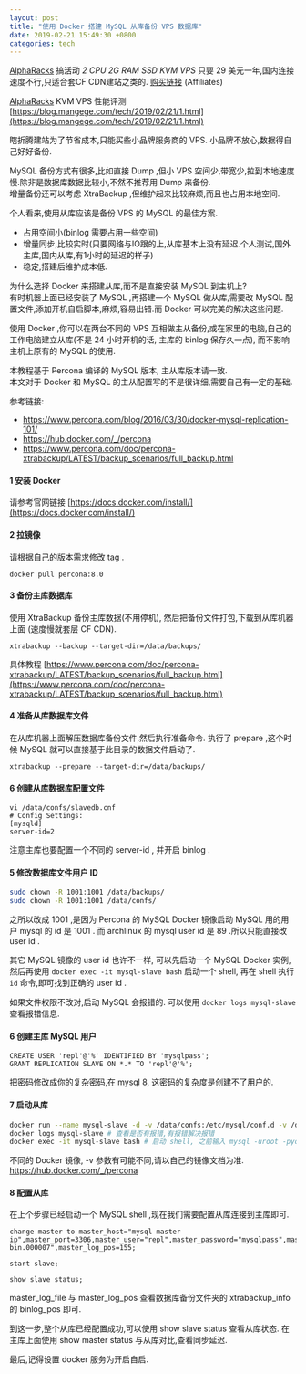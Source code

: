 ```yaml
---
layout: post
title: "使用 Docker 搭建 MySQL 从库备份 VPS 数据库"
date: 2019-02-21 15:49:30 +0800
categories: tech
---
```


[AlphaRacks](https://www.alpharacks.com/myrack/aff.php?aff=2704) 搞活动 *2 CPU 2G RAM SSD KVM VPS* 只要 29 美元一年,国内连接速度不行,只适合套CF CDN建站之类的. [购买链接](https://www.alpharacks.com/myrack/aff.php?aff=2704&pid=307) (Affiliates)

[AlphaRacks](https://www.alpharacks.com/myrack/aff.php?aff=2704) KVM VPS 性能评测 [https://blog.mangege.com/tech/2019/02/21/1.html](https://blog.mangege.com/tech/2019/02/21/1.html)

瞎折腾建站为了节省成本,只能买些小品牌服务商的 VPS. 小品牌不放心,数据得自己好好备份.

MySQL 备份方式有很多,比如直接 Dump ,但小 VPS 空间少,带宽少,拉到本地速度慢.除非是数据库数据比较小,不然不推荐用 Dump 来备份.  
增量备份还可以考虑 XtraBackup ,但维护起来比较麻烦,而且也占用本地空间.

个人看来,使用从库应该是备份 VPS 的 MySQL 的最佳方案.

* 占用空间小(binlog 需要占用一些空间)
* 增量同步,比较实时(只要网络与IO跟的上,从库基本上没有延迟.个人测试,国外主库,国内从库,有1小时的延迟的样子)
* 稳定,搭建后维护成本低.

为什么选择 Docker 来搭建从库,而不是直接安装 MySQL 到主机上?  
有时机器上面已经安装了 MySQL ,再搭建一个 MySQL 做从库,需要改 MySQL 配置文件,添加开机自启脚本,麻烦,容易出错.而 Docker 可以完美的解决这些问题.

使用 Docker ,你可以在两台不同的 VPS 互相做主从备份,或在家里的电脑,自己的工作电脑建立从库(不是 24 小时开机的话, 主库的 binlog 保存久一点), 而不影响主机上原有的 MySQL 的使用.

本教程基于 Percona 编译的 MySQL 版本, 主从库版本请一致.  
本文对于 Docker 和 MySQL 的主从配置写的不是很详细,需要自己有一定的基础.

参考链接:

* https://www.percona.com/blog/2016/03/30/docker-mysql-replication-101/
* https://hub.docker.com/_/percona
* https://www.percona.com/doc/percona-xtrabackup/LATEST/backup_scenarios/full_backup.html

#### 1 安装 Docker

请参考官网链接 [https://docs.docker.com/install/](https://docs.docker.com/install/)

#### 2 拉镜像

请根据自己的版本需求修改 tag .

`docker pull percona:8.0`

#### 3 备份主库数据库

使用 XtraBackup 备份主库数据(不用停机), 然后把备份文件打包,下载到从库机器上面 (速度慢就套层 CF CDN).

`xtrabackup --backup --target-dir=/data/backups/`

具体教程 [https://www.percona.com/doc/percona-xtrabackup/LATEST/backup_scenarios/full_backup.html](https://www.percona.com/doc/percona-xtrabackup/LATEST/backup_scenarios/full_backup.html)

#### 4 准备从库数据库文件

在从库机器上面解压数据库备份文件,然后执行准备命令. 执行了 prepare ,这个时候 MySQL 就可以直接基于此目录的数据文件启动了.

`xtrabackup --prepare --target-dir=/data/backups/`

#### 6 创建从库数据库配置文件

```text
vi /data/confs/slavedb.cnf
# Config Settings:
[mysqld]
server-id=2
```

注意主库也要配置一个不同的 server-id , 并开启 binlog .

#### 5 修改数据库文件用户 ID

```sh
sudo chown -R 1001:1001 /data/backups/
sudo chown -R 1001:1001 /data/confs/
```

之所以改成 1001 ,是因为 Percona 的 MySQL Docker 镜像启动 MySQL 用的用户 mysql 的 id 是 1001 . 而 archlinux 的 mysql user id 是 89 .所以只能直接改 user id .

其它 MySQL 镜像的 user id 也许不一样, 可以先启动一个 MySQL Docker 实例,然后再使用 `docker exec -it mysql-slave bash` 启动一个 shell, 再在 shell 执行 `id` 命令,即可找到正确的 user id .

如果文件权限不改对,启动 MySQL 会报错的. 可以使用 `docker logs mysql-slave` 查看报错信息.


#### 6 创建主库 MySQL 用户

```
CREATE USER 'repl'@'%' IDENTIFIED BY 'mysqlpass';
GRANT REPLICATION SLAVE ON *.* TO 'repl'@'%';
```

把密码修改成你的复杂密码,在 mysql 8, 这密码的复杂度是创建不了用户的.


#### 7 启动从库

```sh
docker run --name mysql-slave -d -v /data/confs:/etc/mysql/conf.d -v /data/backups:/var/lib/mysql -e MYSQL_ROOT_PASSWORD='your_master_root_password' -d percona:8.0
docker logs mysql-slave # 查看是否有报错,有报错解决报错
docker exec -it mysql-slave bash # 启动 shell, 之前输入 mysql -uroot -pyour_master_root_password 连接 mysql 进行管理.
```

不同的 Docker 镜像, -v 参数有可能不同,请以自己的镜像文档为准.  https://hub.docker.com/_/percona

#### 8 配置从库

在上个步骤已经启动一个 MySQL shell ,现在我们需要配置从库连接到主库即可.

```text
change master to master_host="mysql master ip",master_port=3306,master_user="repl",master_password="mysqlpass",master_log_file="mysql-bin.000007",master_log_pos=155;

start slave;

show slave status;
```

master_log_file 与 master_log_pos 查看数据库备份文件夹的 xtrabackup_info 的 binlog_pos 即可.

到这一步,整个从库已经配置成功,可以使用 show slave status 查看从库状态. 在主库上面使用 show master status 与从库对比,查看同步延迟.

最后,记得设置 docker 服务为开启自启.
